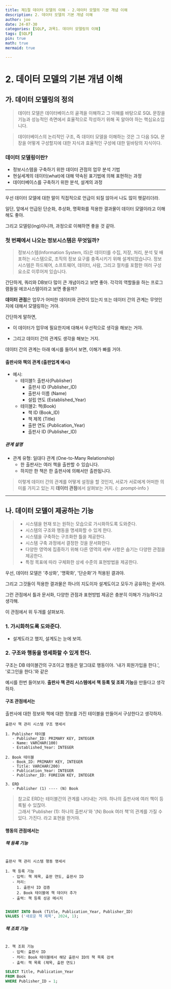 ```yaml
---
title: 제1절 데이터 모델의 이해 - 2.데이터 모델의 기본 개념 이해
description: 2. 데이터 모델의 기본 개념 이해
author: joo
date: 24-07-30
categories: [SQLP, 과목1. 데이터 모델링의 이해]
tags: [SQLP]
pin: true
math: true
mermaid: true

---
```


# 2. 데이터 모델의 기본 개념 이해

## 가. 데이터 모델링의 정의
> 데이터 모델은 데이터베이스의 골격을 이해하고 그 이해를 바탕으로 SQL 문장을 기능과 성능적인 측면에서 효율적으로 작성하기 위해 꼭 알아야 하는 핵심요소입니다.

> 데이터베이스의 논리적인 구조, 즉 데이터 모델을 이해하는 것은 그 다음 SQL 문장을 어떻게 구성할지에 대한 지식과 효율적인 구성에 대한 밑바탕의 지식이다.


### 데이터 모델링이란?
- 정보시스템을 구축하기 위한 데이터 관점의 업무 분석 기법
- 현실세계의 데이터(what)에 대해 약속된 표기법에 의해 표현하는 과정
- 데이터베이스를 구축하기 위한 분석, 설계의 과정

***

우선 데이터 모델에 대한 말이 직접적으로 언급이 되질 않아서 나도 많이 헷갈리더라.

일단, 앞에서 언급된 단순화, 추상화, 명확화를 적용한 결과물이 데이터 모델이라고 이해해도 좋아.

그리고 모델링(ing)이니까, 과정으로 이해하면 좋을 것 같아.

### 첫 번째에서 나오는 정보시스템은 무엇일까?
> 정보시스템(Information System, IS)은 데이터를 수집, 저장, 처리, 분석 및 배포하는 시스템으로, 조직의 정보 요구를 충족시키기 위해 설계되었습니다. 정보시스템은 하드웨어, 소프트웨어, 데이터, 사람, 그리고 절차를 포함한 여러 구성 요소로 이루어져 있습니다.

간단하게, 쿼리와 DB보다 많이 큰 개념이라고 보면 좋아. 각각의 역할들을 하는 프로그램들읠 에코시스템이라고 보면 좋을까?

**데이터 관점**은 업무가 어떠한 데이터와 관련이 있는지 또는 데이터 간의 관계는 무엇인지에 대해서 모델링하는 거야.

간단하게 말하면,
- 이 데이터가 업무에 필요한지에 대해서 우선적으로 생각을 해보는 거야.

- 그리고 데이터 간의 관계도 생각을 해보는 거지.

데이터 간의 관계는 아래 예시를 들어서 보면, 이해가 빠를 거야.

#### 출판사와 책의 관계 (출판업계 예시)
- 예시:
    - 테이블1: 출판사(Publisher)
        - 출판사 ID (Publisher_ID)
        - 출판사 이름 (Name)
        - 설립 연도 (Established_Year)
    - 테이블2: 책(Book)
        - 책 ID (Book_ID)
        - 책 제목 (Title)
        - 출판 연도 (Publication_Year)
        - 출판사 ID (Publisher_ID)

##### 관계 설명
- 관계 유형: 일대다 관계 (One-to-Many Relationship)
    - 한 출판사는 여러 책을 출판할 수 있습니다.
    - 하지만 한 책은 한 출판사에 의해서만 출판됩니다.

> 이렇게 데이터 간의 관계를 어떻게 설정을 할 것인지, 서로가 서로에게 어떠한 의미를 가지고 있는 지 **데이터 관점**에서 살펴보는 거지.
{: .prompt-info }

***

## 나. 데이터 모델이 제공하는 기능

> - 시스템을 현재 또는 원하는 모습으로 가시화하도록 도와준다.
> - 시스템의 구조와 행동을 명세화할 수 있게 한다.
> - 시스템을 구축하는 구조화한 틀을 제공한다.
> - 시스템 구축 과정에서 결정한 것을 문서화한다.
> - 다양한 영역에 집중하기 위해 다른 영역의 세부 사항은 숨기는 다양한 관점을 제공한다.
> - 특정 목표에 따라 구체화한 상세 수준의 표현방법을 제공한다.

우선, 데이터 모델은 '추상화', '명확화', '단순화'가 적용된 결과야.

그리고 그것들이 적용한 결과물은 하나의 지도이자 설계도이고 모두가 공유하는 문서야.

그런 관점에서 틀과 문서화, 다양한 관점과 표현방법 제공은 충분히 이해가 가능하다고 생각해.

이 관점에서 위 두개를 살펴보자.

### 1. 가시화하도록 도와준다.
- 설계도라고 했지, 설계도는 눈에 보여.


### 2. 구조와 행동을 명세화할 수 있게 한다.

구조는 DB 테이블간의 구조이고 행동은 말그대로 행동이야. '내가 회원가입을 한다.', '로그인을 한다.'와 같은

예시를 한번 들어보자. **출판사 책 관리 시스템에서 책 등록 및 조회 기능**을 만들다고 생각하자.

#### 구조 관점에서는

출판사에 대한 정보와 책에 대한 정보를 가진 테이블을 만들어서 구상한다고 생각하자.

```text
출판사 책 관리 시스템 구조 명세서

1. Publisher 테이블
   - Publisher_ID: PRIMARY KEY, INTEGER
   - Name: VARCHAR(100)
   - Established_Year: INTEGER

2. Book 테이블
   - Book_ID: PRIMARY KEY, INTEGER
   - Title: VARCHAR(200)
   - Publication_Year: INTEGER
   - Publisher_ID: FOREIGN KEY, INTEGER

3. ERD
   - Publisher (1) ---- (N) Book

```
> 참고로 ERD는 테이블간의 관계를 나타내는 거야. 하나의 출판사에 여러 책이 등록될 수 있잖아.<br>
> 그래서 'Publisher (1): 하나의 출판사'와 '(N) Book 여러 책'의 관계를 가질 수 있다. 가진다. 라고 표현을 한거야.

#### 행동의 관점에서는 

##### 책 등록 기능
```text

출판사 책 관리 시스템 행동 명세서

1. 책 등록 기능
   - 입력: 책 제목, 출판 연도, 출판사 ID
   - 처리:
     1. 출판사 ID 검증
     2. Book 테이블에 책 데이터 추가
   - 출력: 책 등록 성공 메시지

```

```sql

INSERT INTO Book (Title, Publication_Year, Publisher_ID)
VALUES ('새로운 책 제목', 2024, 1);

```
##### 책 조회 기능

```text

2. 책 조회 기능
   - 입력: 출판사 ID
   - 처리: Book 테이블에서 해당 출판사 ID의 책 목록 검색
   - 출력: 책 목록 (제목, 출판 연도)

```

```sql
SELECT Title, Publication_Year
FROM Book
WHERE Publisher_ID = 1;

```